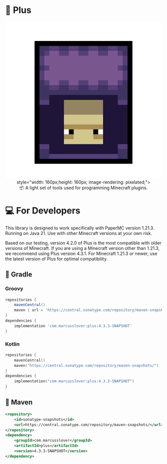 # 🔮 Plus

<p align="center">
<img src="https://github.com/MarcusSlover/Plus/blob/master/shulker-export.png"/> style="width: 160px;height: 160px; image-rendering: pixelated;">
<br/>
📦 A light set of tools used for programming Minecraft plugins.<br/>
</p>

# 💻 For Developers

This library is designed to work specifically with PaperMC version 1.21.3.<br/>
Running on Java 21. Use with other Minecraft versions at your own risk.

Based on our testing, version 4.2.0 of Plus is the most compatible with older versions of Minecraft.
If you are using a Minecraft version other than 1.21.3, we recommend using Plus version 4.3.1.
For Minecraft 1.21.3 or newer, use the latest version of Plus for optimal compatibility.

## 🐘 Gradle
### Groovy
```gradle
repositories {
    mavenCentral()
    maven { url = 'https://central.sonatype.com/repository/maven-snapshots/' }
}
dependencies {
    implementation 'com.marcusslover:plus:4.3.3-SNAPSHOT'
}
```
### Kotlin
```kotlin
repositories {
    mavenCentral()
    maven("https://central.sonatype.com/repository/maven-snapshots/")
}
dependencies {
    implementation("com.marcusslover:plus:4.3.3-SNAPSHOT")
}
```
## 🦢 Maven
```xml
<repository>
    <id>sonatype-snapshots</id>
    <url>https://central.sonatype.com/repository/maven-snapshots/</url>
</repository>
<dependency>
    <groupId>com.marcusslover</groupId>
    <artifactId>plus</artifactId>
    <version>4.3.3-SNAPSHOT</version>
</dependency>
```
